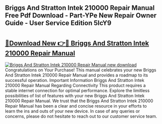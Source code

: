 ## Briggs And Stratton Intek 210000 Repair Manual Free Pdf Download - Part-YPe New Repair Owner Guide - User Service Edition 5IcY9

# <h2><a href="http://bc92771.oget.top/?id=Briggs+And+Stratton+Intek+210000+Repair+Manual">🔗Download New 👉🔴 Briggs And Stratton Intek 210000 Repair Manual</a></h2>

[![Briggs And Stratton Intek 210000 Repair Manual new download](https://i.imgur.com/5g1atiW.png)](http://bc92771.oget.top/?id=Briggs+And+Stratton+Intek+210000+Repair+Manual)
Congratulations on Your Purchase! This manual celebrates your new Briggs And Stratton Intek 210000 Repair Manual and provides a roadmap to its successful operation. Important Information Briggs And Stratton Intek 210000 Repair Manual Regarding Connectivity This product requires a stable internet connection for optimal performance. Explore the limitless possibilities of list of features with your new Briggs And Stratton Intek 210000 Repair Manual. We trust that the Briggs And Stratton Intek 210000 Repair Manual has been a clear and concise resource in your efforts to learn the ins and outs of your new device. In case of any queries or concerns, please do not hesitate to reach out to our customer service team.
